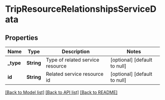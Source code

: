 # TripResourceRelationshipsServiceData

## Properties
Name | Type | Description | Notes
------------ | ------------- | ------------- | -------------
**_type** | **String** | Type of related service resource | [optional] [default to null]
**id** | **String** | Related service resource id | [optional] [default to null]

[[Back to Model list]](../README.md#documentation-for-models) [[Back to API list]](../README.md#documentation-for-api-endpoints) [[Back to README]](../README.md)


